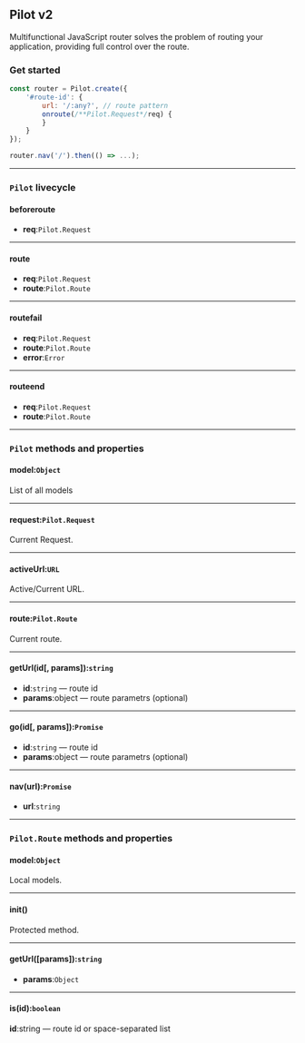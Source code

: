 Pilot v2
--------
Multifunctional JavaScript router solves the problem of routing your application, providing full control over the route.


### Get started

```js
const router = Pilot.create({
	'#route-id': {
		url: '/:any?', // route pattern
		onroute(/**Pilot.Request*/req) {
		}
	}
});

router.nav('/').then(() => ...);
```

---


### `Pilot` livecycle

#### beforeroute

 - **req**:`Pilot.Request`

---

#### route

 - **req**:`Pilot.Request`
 - **route**:`Pilot.Route`

---

#### routefail

 - **req**:`Pilot.Request`
 - **route**:`Pilot.Route`
 - **error**:`Error`

---

#### routeend

 - **req**:`Pilot.Request`
 - **route**:`Pilot.Route`

---

### `Pilot` methods and properties

#### model:`Object`
List of all models

---

#### request:`Pilot.Request`
Current Request.

---

#### activeUrl:`URL`
Active/Current URL.

---

#### route:`Pilot.Route`
Current route.

---

#### getUrl(id[, params]):`string`

 - **id**:`string` — route id
 - **params**:object — route parametrs (optional)

---

#### go(id[, params]):`Promise`

 - **id**:`string` — route id
 - **params**:object — route parametrs (optional)

---

#### nav(url):`Promise`

 - **url**:`string`

---

### `Pilot.Route` methods and properties

#### model:`Object`
Local models.

---

#### init()
Protected method.

---

#### getUrl([params]):`string`

 - **params**:`Object`

---

#### is(id):`boolean`

 **id**:string — route id or space-separated list
